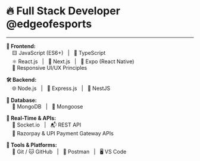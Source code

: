 # 🔥 Full Stack Developer @edgeofesports
---

**🚀 Frontend:**  
&nbsp;&nbsp;&nbsp;&nbsp;🟨 JavaScript (ES6+) &nbsp;&nbsp;|&nbsp;&nbsp; 🔷 TypeScript  
&nbsp;&nbsp;&nbsp;&nbsp;⚛️ React.js &nbsp;&nbsp;|&nbsp;&nbsp; 🧭 Next.js &nbsp;&nbsp;|&nbsp;&nbsp; 📱 Expo (React Native)  
&nbsp;&nbsp;&nbsp;&nbsp;🎨 Responsive UI/UX Principles

**🛠️ Backend:**  
&nbsp;&nbsp;&nbsp;&nbsp;🌐 Node.js &nbsp;&nbsp;|&nbsp;&nbsp; 🚂 Express.js &nbsp;&nbsp;|&nbsp;&nbsp; 🧭 NestJS

**💾 Database:**  
&nbsp;&nbsp;&nbsp;&nbsp;🍃 MongoDB &nbsp;&nbsp;|&nbsp;&nbsp; 🔗 Mongoose

**📡 Real-Time & APIs:**  
&nbsp;&nbsp;&nbsp;&nbsp;💬 Socket.io &nbsp;&nbsp;|&nbsp;&nbsp; 📬 REST API  
&nbsp;&nbsp;&nbsp;&nbsp;💸 Razorpay & UPI Payment Gateway APIs

**🧰 Tools & Platforms:**  
&nbsp;&nbsp;&nbsp;&nbsp;🔧 Git / 🐱 GitHub &nbsp;&nbsp;|&nbsp;&nbsp; 🧪 Postman &nbsp;&nbsp;|&nbsp;&nbsp; 🖥️ VS Code

<!--
**dev-dheerajthakur/dev-dheerajthakur** is a ✨ _special_ ✨ repository because its `README.md` (this file) appears on your GitHub profile.

Here are some ideas to get you started:

- 🔭 I’m currently working on ...
- 🌱 I’m currently learning ...
- 👯 I’m looking to collaborate on ...
- 🤔 I’m looking for help with ...
- 💬 Ask me about ...
- 📫 How to reach me: ...
- 😄 Pronouns: ...
- ⚡ Fun fact: ...
-->
